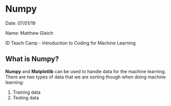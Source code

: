 # Numpy
Date: 07/01/19

Name: Matthew Gleich

ID Teach Camp - Introduction to Coding for Machine Learning

## What is Numpy?
**Numpy** and **Matplotlib** can be used to handle data for the machine learning.
There are two types of data that we are sorting though when doing machine learning:
1. Training data
2. Testing data